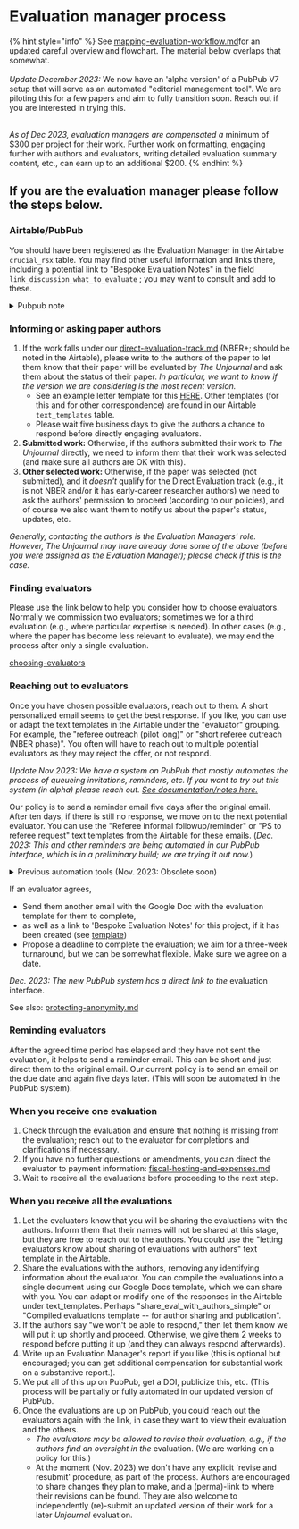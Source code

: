 # Evaluation manager process

{% hint style="info" %}
See [mapping-evaluation-workflow.md](../../policies-projects-evaluation-workflow/mapping-evaluation-workflow.md "mention")for an updated careful overview and flowchart. The material below overlaps that somewhat.\
\
_Update December 2023:_ We now have an 'alpha version' of a PubPub V7 setup that will serve as an automated "editorial management tool".  We are piloting this for a few papers and aim to fully transition soon.  Reach out if you are interested in trying this.

\
_As of Dec 2023, evaluation managers are compensated a_ minimum of $300 per project for their work. Further work on formatting, engaging further with authors and evaluators, writing detailed evaluation summary content, etc., can earn up to an additional $200.
{% endhint %}

## **If you are the evaluation manager please follow the steps below.**&#x20;

### Airtable/PubPub

You should have been registered as the Evaluation Manager in the Airtable `crucial_rsx`  table. You may find other useful information and links there, including a potential link to "Bespoke Evaluation Notes" in the field `link_discussion_what_to_evaluate` ; you may want to consult and add to these.

<details>

<summary>Pubpub note</summary>

&#x20;_November, 2023:_ We are aiming to move this information into the new PubPub setup, once a paper has been chosen to be evaluated, all information and processes for evaluation managers and others should be centralized there. We have a preliminary version: Please let us know if you are willing to try this system out.&#x20;

</details>

### Informing or asking paper authors

1. If the work falls under our [direct-evaluation-track.md](../../policies-projects-evaluation-workflow/considering-projects/direct-evaluation-track.md "mention") (NBER+; should be noted in the Airtable), please write to the authors of the paper to let them know that their paper will be evaluated by _The Unjournal_ and ask them about the status of their paper. _In particular, we want to know if the version we are considering is the most recent version._
   * See an example letter template for this [HERE](https://docs.google.com/document/d/1tPgoPpqiuVs9qLKJIwZO71F4kqEfv\_FOL4tDtkm98G0/edit). Other templates (for this and for other correspondence) are found in our Airtable `text_templates` table.
   * Please wait five business days to give the authors a chance to respond before directly engaging evaluators.
2. **Submitted work:** Otherwise, if the authors submitted their work to _The Unjournal_ directly, we need to inform them that their work was selected (and make sure all authors are OK with this).
3. **Other selected work:** Otherwise, if the paper was selected (not submitted), and it _doesn't_ qualify for the Direct Evaluation track (e.g., it is not NBER and/or it has early-career researcher authors) we need to ask the authors' permission to proceed (according to our policies), and of course we also want them to notify us about the paper's status, updates, etc.

_Generally, contacting the authors is the Evaluation Managers' role. However, The Unjournal may have already done some of the above (before you were assigned as the Evaluation Manager); please check if this is the case._

### Finding evaluators

Please use the link below to help you consider how to choose evaluators. Normally we commission two evaluators; sometimes we for a third evaluation (e.g., where particular expertise is needed). In other cases (e.g., where the paper has become less relevant to evaluate), we may end the process after only a single evaluation.&#x20;

[choosing-evaluators](choosing-evaluators/ "mention")

### Reaching out to evaluators

Once you have chosen possible evaluators, reach out to them. A short personalized email seems to get the best response. If you like, you can use or adapt the text templates in the Airtable under the "evaluator" grouping. For example, the "referee outreach (pilot long)" or "short referee outreach (NBER phase)". You often will have to reach out to multiple potential evaluators as they may reject the offer, or not respond.

_Update Nov 2023: We have a system on PubPub that mostly automates the process of queueing invitations, reminders, etc. If you want to try out this system (in alpha) please reach out._  [_See documentation/notes here._](https://notes.knowledgefutures.org/pub/d9vyrdg6/draft?access=c8p3onb0)

Our policy is to send a reminder email five days after the original email. After ten days, if there is still no response, we move on to the next potential evaluator. You can use the "Referee informal followup/reminder" or "PS to referee request" text templates from the Airtable for these emails. (_Dec. 2023: This and_ _other reminders are being automated in our PubPub interface, which is in a preliminary build; we are trying it out now._)

<details>

<summary>Previous automation tools (Nov. 2023: Obsolete soon)</summary>

To speed up the process and automate your reminders, you can use Boomerang, as explained in the following link:

[other-tech-and-tools](../../tech-tools-and-resources/other-tech-and-tools/ "mention")

</details>



If an evaluator agrees,&#x20;

* Send them another email with the Google Doc with the evaluation template for them to complete,&#x20;
* as well as a link to 'Bespoke Evaluation Notes' for this project, if it has been created (see [template](https://docs.google.com/document/d/1IH\_GQYpzu\_v\_Tdq1v-4EiNkb1wENH-4CmYNIoxicd0k/edit#heading=h.twka7svde4w))&#x20;
* Propose a deadline to complete the evaluation; we aim for a three-week turnaround, but we can be somewhat flexible. Make sure we agree on a date.

_Dec. 2023: The new PubPub system has a direct link to the_ evaluation interface.

See also: [protecting-anonymity.md](../../policies-projects-evaluation-workflow/evaluation/protecting-anonymity.md "mention")

### Reminding evaluators

After the agreed time period has elapsed and they have not sent the evaluation, it helps to send a reminder email. This can be short and just direct them to the original email. Our current policy is to send an email on the due date and again five days later. (This will soon be automated in the PubPub system).

### When you receive one evaluation

1. Check through the evaluation and ensure that nothing is missing from the evaluation; reach out to the evaluator for completions and clarifications if necessary.&#x20;
2. If you have no further questions or amendments, you can direct the evaluator to payment information: [fiscal-hosting-and-expenses.md](../fiscal-hosting-and-expenses.md "mention")
3. Wait to receive all the evaluations before proceeding to the next step.

### When you receive all the evaluations

1. Let the evaluators know that you will be sharing the evaluations with the authors. Inform them that their names will not be shared at this stage, but they are free to reach out to the authors. You could use the "letting evaluators know about sharing of evaluations with authors" text template in the Airtable.
2. Share the evaluations with the authors, removing any identifying information about the evaluator. You can compile the evaluations into a single document using our Google Docs template, which we can share with you. You can adapt or modify one of the responses in the Airtable under text\_templates. Perhaps "share\_eval\_with\_authors\_simple" or "Compiled evaluations template -- for author sharing and publication".
3. If the authors say "we won't be able to respond," then let them know we will put it up shortly and proceed. Otherwise, we give them 2 weeks to respond before putting it up (and they can always respond afterwards).
4. Write up an Evaluation Manager's report if you like (this is optional but encouraged; you can get additional compensation for substantial work on a substantive report.).
5. We put all of this up on PubPub, get a DOI,  publicize this, etc. (This process will be partially or fully automated in our updated version of PubPub.
6. Once the evaluations are up on PubPub, you could reach out the evaluators again with the link, in case they want to view their evaluation and the others.&#x20;
   * _The evaluators may be allowed to revise their evaluation, e.g., if the authors find an oversight in the_ evaluation. (We are working on a policy for this.)
   * At the moment (Nov. 2023) we don't have any explicit 'revise and resubmit' procedure, as part of the process. Authors are encouraged to share changes they plan to make, and a (perma)-link to where their revisions can be found. They are also welcome to independently (re)-submit an updated version of their work for a later _Unjournal_ evaluation.&#x20;

